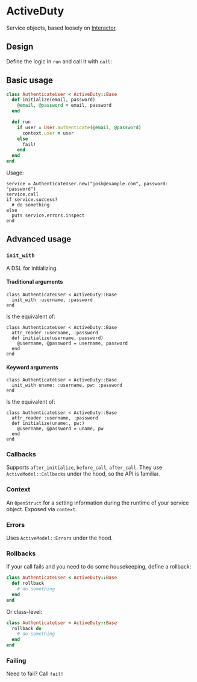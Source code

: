 # ActiveDuty

Service objects, based loosely on [Interactor](https://github.com/collectiveidea/interactor).

## Design 

Define the logic in `run` and call it with `call`:

## Basic usage 

```ruby
class AuthenticateUser < ActiveDuty::Base
  def initialize(email, password)
    @email, @password = email, password 
  end

  def run
    if user = User.authenticate(@email, @password)
      context.user = user 
    else
      fail!
    end
  end
end
```

Usage: 

```
service = AuthenticateUser.new("josh@example.com", password: "password")
service.call 
if service.success?
  # do something
else
  puts service.errors.inspect 
end 
```

## Advanced usage 

### `init_with` 

A DSL for initializing.

#### Traditional arguments

```
class AuthenticateUser < ActiveDuty::Base 
  init_with :username, :password 
end 
```

Is the equivalent of:

```
class AuthenticateUser < ActiveDuty::Base 
  attr_reader :username, :password 
  def initialize(username, password)
    @username, @password = username, password 
  end 
end 
```

#### Keyword arguments 

```
class AuthenticateUser < ActiveDuty::Base 
  init_with uname: :username, pw: :password  
end 
```

Is the equivalent of:

```
class AuthenticateUser < ActiveDuty::Base 
  attr_reader :username, :password 
  def initialize(uname:, pw:)
    @username, @password = uname, pw 
  end 
end 
```

### Callbacks 

Supports `after_initialize`, `before_call`, `after_call`. They use `ActiveModel::Callbacks` under the hood, so the API is familiar.

### Context 

An `OpenStruct` for a setting information during the runtime of your service object. Exposed via `context`.

### Errors 

Uses `ActiveModel::Errors` under the hood.

### Rollbacks 

If your call fails and you need to do some housekeeping, define a rollback:

```ruby 
class AuthenticateUser < ActiveDuty::Base
  def rollback 
    # do something 
  end
end
```

Or class-level: 

```ruby 
class AuthenticateUser < ActiveDuty::Base
  rollback do 
    # do something 
  end 
end
```

### Failing 

Need to fail? Call `fail!`
